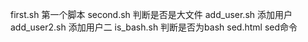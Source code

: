 first.sh      第一个脚本
second.sh     判断是否是大文件
add_user.sh   添加用户
add_user2.sh  添加用户二
is_bash.sh    判断是否为bash
sed.html      sed命令